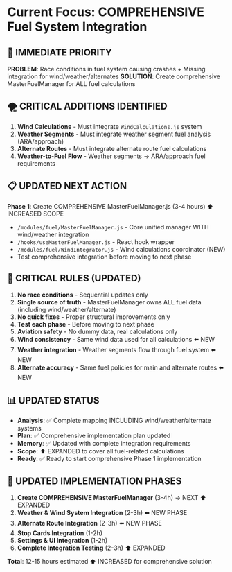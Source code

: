 # Current Focus: COMPREHENSIVE Fuel System Integration

## 🎯 **IMMEDIATE PRIORITY**
**PROBLEM**: Race conditions in fuel system causing crashes + Missing integration for wind/weather/alternates
**SOLUTION**: Create comprehensive MasterFuelManager for ALL fuel calculations

## 🌪️ **CRITICAL ADDITIONS IDENTIFIED**
1. **Wind Calculations** - Must integrate `WindCalculations.js` system
2. **Weather Segments** - Must integrate weather segment fuel analysis (ARA/approach)  
3. **Alternate Routes** - Must integrate alternate route fuel calculations
4. **Weather-to-Fuel Flow** - Weather segments → ARA/approach fuel requirements

## 📋 **UPDATED NEXT ACTION**
**Phase 1**: Create COMPREHENSIVE MasterFuelManager.js (3-4 hours) ⬆️ INCREASED SCOPE
- `/modules/fuel/MasterFuelManager.js` - Core unified manager WITH wind/weather integration
- `/hooks/useMasterFuelManager.js` - React hook wrapper  
- `/modules/fuel/WindIntegrator.js` - Wind calculations coordinator (NEW)
- Test comprehensive integration before moving to next phase

## 🚨 **CRITICAL RULES (UPDATED)**
1. **No race conditions** - Sequential updates only
2. **Single source of truth** - MasterFuelManager owns ALL fuel data (including wind/weather/alternate)
3. **No quick fixes** - Proper structural improvements only
4. **Test each phase** - Before moving to next phase  
5. **Aviation safety** - No dummy data, real calculations only
6. **Wind consistency** - Same wind data used for all calculations ⬅️ NEW
7. **Weather integration** - Weather segments flow through fuel system ⬅️ NEW
8. **Alternate accuracy** - Same fuel policies for main and alternate routes ⬅️ NEW

## 📊 **UPDATED STATUS**
- **Analysis**: ✅ Complete mapping INCLUDING wind/weather/alternate systems  
- **Plan**: ✅ Comprehensive implementation plan updated
- **Memory**: ✅ Updated with complete integration requirements
- **Scope**: ⬆️ EXPANDED to cover all fuel-related calculations
- **Ready**: ✅ Ready to start comprehensive Phase 1 implementation

## 🔧 **UPDATED IMPLEMENTATION PHASES**
1. **Create COMPREHENSIVE MasterFuelManager** (3-4h) → NEXT ⬆️ EXPANDED
2. **Weather & Wind System Integration** (2-3h) ⬅️ NEW PHASE
3. **Alternate Route Integration** (2-3h) ⬅️ NEW PHASE  
4. **Stop Cards Integration** (1-2h)
5. **Settings & UI Integration** (1-2h)
6. **Complete Integration Testing** (2-3h) ⬆️ EXPANDED

**Total**: 12-15 hours estimated ⬆️ INCREASED for comprehensive solution